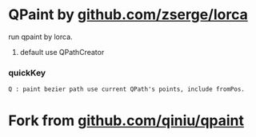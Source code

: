 # QPaint by [github.com/zserge/lorca](https://github.com/zserge/lorca)

run qpaint by lorca.

1. default use QPathCreator

### quickKey
```
Q : paint bezier path use current QPath's points, include fromPos.
```

# Fork from [github.com/qiniu/qpaint](https://github.com/qiniu/qpaint)
